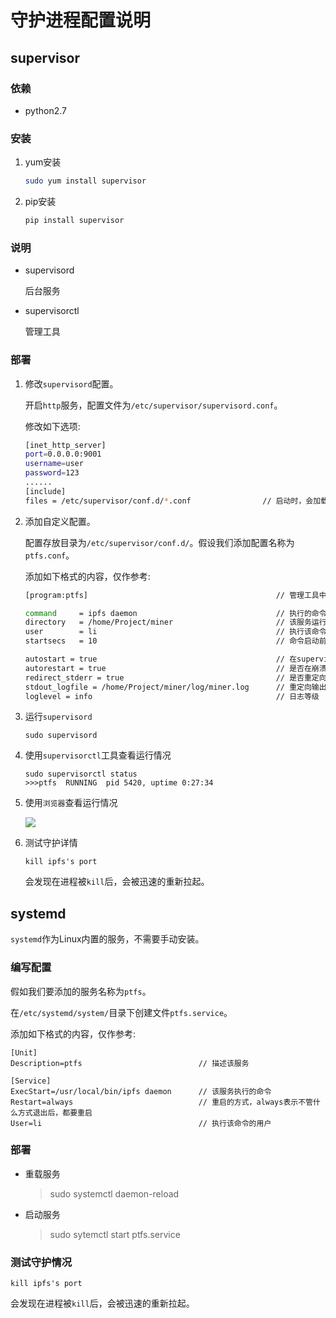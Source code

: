 # 守护进程配置说明

## supervisor

### 依赖

- python2.7

### 安装

1. yum安装

   ```sh
   sudo yum install supervisor
   ```

   

2. pip安装

   ```sh
   pip install supervisor
   ```

### 说明

- supervisord

  后台服务

- supervisorctl

  管理工具

### 部署

1. 修改`supervisord`配置。

   开启`http`服务，配置文件为`/etc/supervisor/supervisord.conf`。

   修改如下选项:

   ```sh
   [inet_http_server]
   port=0.0.0.0:9001       
   username=user
   password=123
   ......
   [include]
   files = /etc/supervisor/conf.d/*.conf                // 启动时，会加载该路径下所有的配置文件
   ```

2. 添加自定义配置。

   配置存放目录为`/etc/supervisor/conf.d/`。假设我们添加配置名称为`ptfs.conf`。

   添加如下格式的内容，仅作参考:

   ```sh
   [program:ptfs]                                          // 管理工具中该服务的名称
   
   command     = ipfs daemon                               // 执行的命令以及参数
   directory   = /home/Project/miner                       // 该服务运行的路径
   user        = li                                        // 执行该命令的用户
   startsecs   = 10                                        // 命令启动前等待时间(秒)
   
   autostart = true                                        // 在supervisord启动时自动启动
   autorestart = true                                      // 是否在崩溃后自动拉起
   redirect_stderr = true                                  // 是否重定向输出
   stdout_logfile = /home/Project/miner/log/miner.log      // 重定向输出的文件名
   loglevel = info                                         // 日志等级
   ```

3. 运行`supervisord`

   ```
   sudo supervisord
   ```

4. 使用`supervisorctl`工具查看运行情况

   ```
   sudo supervisorctl status
   >>>ptfs  RUNNING  pid 5420, uptime 0:27:34
   ```

5. 使用`浏览器`查看运行情况

   ![](D:\Documents\Pictures\typora\supervisor.png)

6. 测试守护详情

   ```
   kill ipfs's port
   ```

   会发现在进程被`kill`后，会被迅速的重新拉起。

## systemd

`systemd`作为Linux内置的服务，不需要手动安装。

### 编写配置

假如我们要添加的服务名称为`ptfs`。

在`/etc/systemd/system/`目录下创建文件`ptfs.service`。

添加如下格式的内容，仅作参考:

```
[Unit]
Description=ptfs                          // 描述该服务

[Service]
ExecStart=/usr/local/bin/ipfs daemon      // 该服务执行的命令
Restart=always                            // 重启的方式，always表示不管什么方式退出后，都要重启
User=li                                   // 执行该命令的用户
```

### 部署

- 重载服务

  > sudo systemctl daemon-reload

- 启动服务

  > sudo sytemctl start ptfs.service

### 测试守护情况

```
kill ipfs's port
```

会发现在进程被`kill`后，会被迅速的重新拉起。
